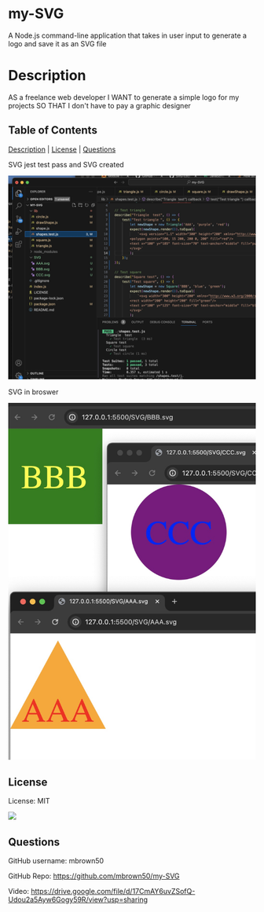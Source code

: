   # my-SVG
  A Node.js command-line application that takes in user input to generate a logo and save it as  an SVG file

  # Description
  AS a freelance web developer
  I WANT to generate a simple logo for my projects
  SO THAT I don't have to pay a graphic designer

  ## Table of Contents

  [Description](#description) | [License](#license) | [Questions](#questions)

  SVG jest test pass and SVG created

  ![Image of deployed site 1](./images/svg.jpg "Deployed site")

  SVG in broswer

  ![Image of deployed site 1](./images/svg2.jpg "Deployed site")

  ## License
  
  License: MIT

  [<img src="https://img.shields.io/badge/License-MIT-yellow.svg">](https://opensource.org/licenses/MIT)
  
  ## Questions

  GitHub username: mbrown50

  GitHub Repo: https://github.com/mbrown50/my-SVG

  Video: https://drive.google.com/file/d/17CmAY6uvZSofQ-Udou2a5Ayw6Gogy59R/view?usp=sharing
  